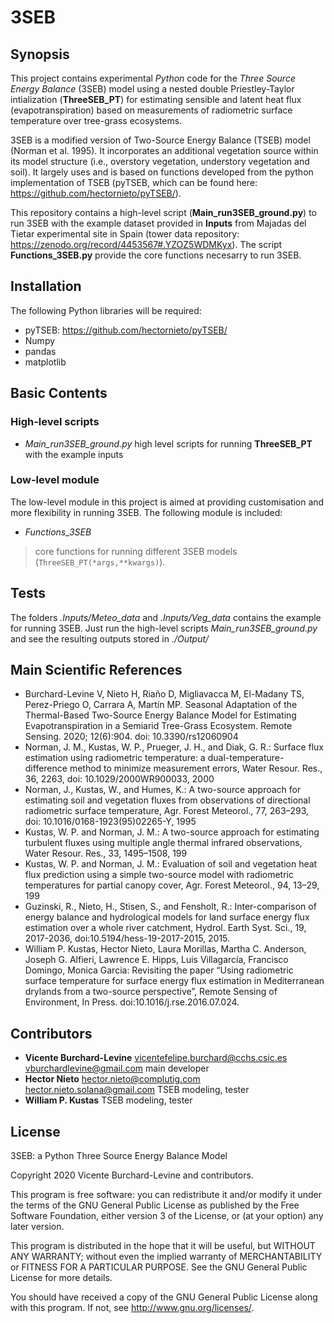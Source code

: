 # 3SEB

## Synopsis

This project contains experimental *Python* code for the *Three Source Energy Balance*  (3SEB) model using a nested double Priestley-Taylor intialization (**ThreeSEB_PT**) for estimating sensible and latent heat flux (evapotranspiration) based on measurements of radiometric surface temperature over tree-grass ecosystems. 

3SEB is a modified version of Two-Source Energy Balance (TSEB) model (Norman et al. 1995). It incorporates an additional vegetation source within its model structure (i.e., overstory vegetation, understory vegetation and soil). It largely uses and is based on functions developed from the python implementation of TSEB (pyTSEB, which can be found here: https://github.com/hectornieto/pyTSEB/).

This repository contains a high-level script (**Main_run3SEB_ground.py**) to run 3SEB with the example dataset provided in **Inputs** from Majadas del Tietar experimental site in Spain (tower data repository: https://zenodo.org/record/4453567#.YZOZ5WDMKyx). The script **Functions_3SEB.py** provide the core functions necesarry to run 3SEB.


## Installation
The following Python libraries will be required:
- pyTSEB: https://github.com/hectornieto/pyTSEB/
- Numpy
- pandas
- matplotlib

## Basic Contents
### High-level scripts
- *Main_run3SEB_ground.py*  high level scripts for running **ThreeSEB_PT** with the example inputs

### Low-level module
The low-level module in this project is aimed at providing customisation and more flexibility in running 3SEB. 
The following module is included:

- *Functions_3SEB*
> core functions for running different 3SEB models (`ThreeSEB_PT(*args,**kwargs)`). 

## Tests
The folders *.Inputs/Meteo_data* and *.Inputs/Veg_data* contains the example for running 3SEB. Just run the high-level scripts *Main_run3SEB_ground.py* and see the resulting outputs stored in *./Output/*

## Main Scientific References
- Burchard-Levine V, Nieto H, Riaño D, Migliavacca M, El-Madany TS, Perez-Priego O, Carrara A, Martín MP. Seasonal Adaptation of the Thermal-Based Two-Source Energy Balance Model for Estimating Evapotranspiration in a Semiarid Tree-Grass Ecosystem. Remote Sensing. 2020; 12(6):904. doi: 10.3390/rs12060904
- Norman,  J.  M.,  Kustas,  W.  P.,  Prueger,  J.  H.,  and  Diak,  G.  R.: Surface  flux  estimation  using  radiometric  temperature:  a  dual-temperature-difference method to minimize measurement errors, Water  Resour.  Res.,  36,  2263,  doi: 10.1029/2000WR900033, 2000
- Norman,  J.,  Kustas,  W.,  and  Humes,  K.:  A  two-source  approach for estimating soil and vegetation fluxes from observations of directional radiometric surface temperature, Agr. Forest Meteorol., 77, 263–293, doi: 10.1016/0168-1923(95)02265-Y, 1995
- Kustas, W. P. and Norman, J. M.: A two-source approach for estimating turbulent fluxes using multiple angle thermal infrared observations, Water Resour. Res., 33, 1495–1508, 199
- Kustas,  W.  P.  and  Norman,  J.  M.:  Evaluation  of  soil  and  vegetation heat flux prediction using a simple two-source model with radiometric  temperatures  for  partial  canopy  cover,  Agr.  Forest Meteorol., 94, 13–29, 199
- Guzinski, R., Nieto, H., Stisen, S., and Fensholt, R.: Inter-comparison of energy balance and hydrological models for land surface energy flux estimation over a whole river catchment, Hydrol. Earth Syst. Sci., 19, 2017-2036, doi:10.5194/hess-19-2017-2015, 2015.
- William P. Kustas, Hector Nieto, Laura Morillas, Martha C. Anderson, Joseph G. Alfieri, Lawrence E. Hipps, Luis Villagarcía, Francisco Domingo, Monica Garcia: Revisiting the paper “Using radiometric surface temperature for surface energy flux estimation in Mediterranean drylands from a two-source perspective”, Remote Sensing of Environment, In Press. doi:10.1016/j.rse.2016.07.024.

## Contributors
- **Vicente Burchard-Levine** <vicentefelipe.burchard@cchs.csic.es> <vburchardlevine@gmail.com> main developer
- **Hector Nieto** <hector.nieto@complutig.com> <hector.nieto.solana@gmail.com> TSEB modeling, tester 
- **William P. Kustas** TSEB modeling, tester 

## License
3SEB: a Python Three Source Energy Balance Model

Copyright 2020 Vicente Burchard-Levine and contributors.
    
This program is free software: you can redistribute it and/or modify
it under the terms of the GNU General Public License as published by
the Free Software Foundation, either version 3 of the License, or
(at your option) any later version.

This program is distributed in the hope that it will be useful,
but WITHOUT ANY WARRANTY; without even the implied warranty of
MERCHANTABILITY or FITNESS FOR A PARTICULAR PURPOSE.  See the
GNU General Public License for more details.

You should have received a copy of the GNU General Public License
along with this program.  If not, see <http://www.gnu.org/licenses/>.
